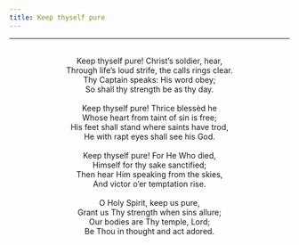 ```yaml
---
title: Keep thyself pure
---
```


---
<center>
<br/>
Keep thyself pure! Christ’s soldier, hear,<br/>
Through life’s loud strife, the calls rings clear.<br/>
Thy Captain speaks: His word obey;<br/>
So shall thy strength be as thy day.<br/>
<br/>
Keep thyself pure! Thrice blessèd he<br/>
Whose heart from taint of sin is free;<br/>
His feet shall stand where saints have trod,<br/>
He with rapt eyes shall see his God.<br/>
<br/>
Keep thyself pure! For He Who died,<br/>
Himself for thy sake sanctified;<br/>
Then hear Him speaking from the skies,<br/>
And victor o’er temptation rise.<br/>
<br/>
O Holy Spirit, keep us pure,<br/>
Grant us Thy strength when sins allure;<br/>
Our bodies are Thy temple, Lord;<br/>
Be Thou in thought and act adored.<br/>

</center>